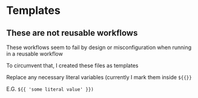 # Templates
## These are not reusable workflows
These workflows seem to fail by design or misconfiguration when running in a reusable workflow

To circumvent that, I created these files as templates

Replace any necessary literal variables (currently I mark them inside `${{}}` 

E.G. `${{ 'some literal value' }})`